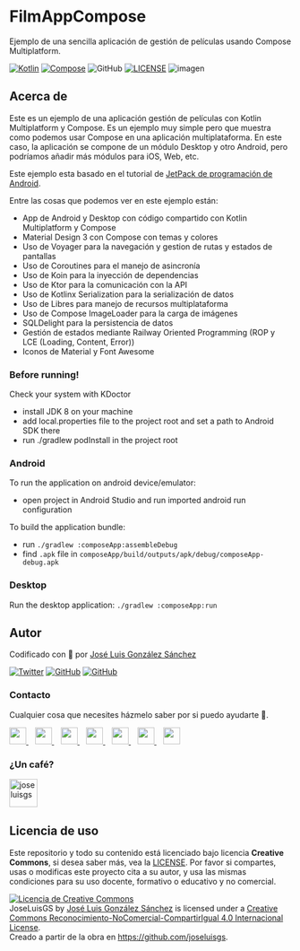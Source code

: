 # FilmAppCompose

Ejemplo de una sencilla aplicación de gestión de películas usando Compose Multiplatform.

[![Kotlin](https://img.shields.io/badge/Code-Kotlin-blueviolet)](https://kotlinlang.org/)
[![Compose](https://img.shields.io/badge/Code-Compose-blue)](https://www.jetbrains.com/es-es/lp/compose-mpp/)
![GitHub](https://img.shields.io/github/last-commit/joseluisgs/FilmAppCompose)
[![LICENSE](https://img.shields.io/badge/Lisence-CC-%23e64545)](https://joseluisgs.github.io/docs/license/)
![imagen](https://repository-images.githubusercontent.com/293498508/1624a845-8807-4b9b-895a-fdbc9ce70678)

## Acerca de

Este es un ejemplo de una aplicación gestión de películas con Kotlin Multiplatform y Compose. Es un ejemplo muy
simple pero que muestra como podemos usar Compose en una aplicación multiplataforma. En este caso, la aplicación se
compone de un módulo Desktop y otro Android, pero podríamos añadir más módulos para iOS, Web, etc.

Este ejemplo esta basado en el tutorial
de [JetPack de programación de Android](https://github.com/joseluisgs/Kotlin-Jetpack-Android).

Entre las cosas que podemos ver en este ejemplo están:

- App de Android y Desktop con código compartido con Kotlin Multiplatform y Compose
- Material Design 3 con Compose con temas y colores
- Uso de Voyager para la navegación y gestion de rutas y estados de pantallas
- Uso de Coroutines para el manejo de asincronía
- Uso de Koin para la inyección de dependencias
- Uso de Ktor para la comunicación con la API
- Uso de Kotlinx Serialization para la serialización de datos
- Uso de Libres para manejo de recursos multiplataforma
- Uso de Compose ImageLoader para la carga de imágenes
- SQLDelight para la persistencia de datos
- Gestión de estados mediante Railway Oriented Programming (ROP y LCE (Loading, Content, Error))
- Iconos de Material y Font Awesome

### Before running!

Check your system with KDoctor

- install JDK 8 on your machine
- add local.properties file to the project root and set a path to Android SDK there
- run ./gradlew podInstall in the project root

### Android

To run the application on android device/emulator:

- open project in Android Studio and run imported android run configuration

To build the application bundle:

- run `./gradlew :composeApp:assembleDebug`
- find `.apk` file in `composeApp/build/outputs/apk/debug/composeApp-debug.apk`

### Desktop

Run the desktop application: `./gradlew :composeApp:run`

## Autor

Codificado con :sparkling_heart: por [José Luis González Sánchez](https://twitter.com/JoseLuisGS_)

[![Twitter](https://img.shields.io/twitter/follow/JoseLuisGS_?style=social)](https://twitter.com/JoseLuisGS_)
[![GitHub](https://img.shields.io/github/followers/joseluisgs?style=social)](https://github.com/joseluisgs)
[![GitHub](https://img.shields.io/github/stars/joseluisgs?style=social)](https://github.com/joseluisgs)

### Contacto

<p>
  Cualquier cosa que necesites házmelo saber por si puedo ayudarte 💬.
</p>
<p>
 <a href="https://joseluisgs.dev" target="_blank">
        <img src="https://joseluisgs.github.io/img/favicon.png" 
    height="30">
    </a>  &nbsp;&nbsp;
    <a href="https://github.com/joseluisgs" target="_blank">
        <img src="https://distreau.com/github.svg" 
    height="30">
    </a> &nbsp;&nbsp;
        <a href="https://twitter.com/JoseLuisGS_" target="_blank">
        <img src="https://i.imgur.com/U4Uiaef.png" 
    height="30">
    </a> &nbsp;&nbsp;
    <a href="https://www.linkedin.com/in/joseluisgonsan" target="_blank">
        <img src="https://upload.wikimedia.org/wikipedia/commons/thumb/c/ca/LinkedIn_logo_initials.png/768px-LinkedIn_logo_initials.png" 
    height="30">
    </a>  &nbsp;&nbsp;
    <a href="https://discordapp.com/users/joseluisgs#3560" target="_blank">
        <img src="https://logodownload.org/wp-content/uploads/2017/11/discord-logo-4-1.png" 
    height="30">
    </a> &nbsp;&nbsp;
    <a href="https://g.dev/joseluisgs" target="_blank">
        <img loading="lazy" src="https://googlediscovery.com/wp-content/uploads/google-developers.png" 
    height="30">
    </a>  &nbsp;&nbsp;
<a href="https://www.youtube.com/@joseluisgs" target="_blank">
        <img loading="lazy" src="https://upload.wikimedia.org/wikipedia/commons/e/ef/Youtube_logo.png" 
    height="30">
    </a>  
</p>

### ¿Un café?

<p><a href="https://www.buymeacoffee.com/joseluisgs"> <img align="left" src="https://cdn.buymeacoffee.com/buttons/v2/default-blue.png" height="50" alt="joseluisgs" /></a></p><br><br><br>

## Licencia de uso

Este repositorio y todo su contenido está licenciado bajo licencia **Creative Commons**, si desea saber más, vea
la [LICENSE](https://joseluisgs.dev/docs/license/). Por favor si compartes, usas o modificas este proyecto cita a su
autor, y usa las mismas condiciones para su uso docente, formativo o educativo y no comercial.

<a rel="license" href="http://creativecommons.org/licenses/by-nc-sa/4.0/"><img alt="Licencia de Creative Commons" style="border-width:0" src="https://i.creativecommons.org/l/by-nc-sa/4.0/88x31.png" /></a><br /><span xmlns:dct="http://purl.org/dc/terms/" property="dct:title">
JoseLuisGS</span>
by <a xmlns:cc="http://creativecommons.org/ns#" href="https://joseluisgs.dev/" property="cc:attributionName" rel="cc:attributionURL">
José Luis González Sánchez</a> is licensed under
a <a rel="license" href="http://creativecommons.org/licenses/by-nc-sa/4.0/">Creative Commons
Reconocimiento-NoComercial-CompartirIgual 4.0 Internacional License</a>.<br />Creado a partir de la obra
en <a xmlns:dct="http://purl.org/dc/terms/" href="https://github.com/joseluisgs" rel="dct:source">https://github.com/joseluisgs</a>.